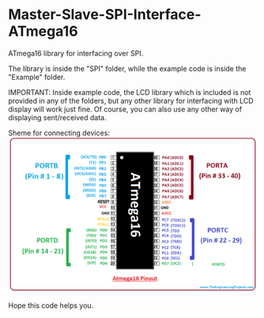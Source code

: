 # Master-Slave-SPI-Interface-ATmega16
ATmega16 library for interfacing over SPI.

The library is inside the "SPI" folder, while the example code is inside the "Example" folder.

IMPORTANT: Inside example code, the LCD library which is included is not provided in any of the folders, but any other library for interfacing with LCD display will work just fine. Of course, you can also use any other way of displaying sent/received data.

Sheme for connecting devices:
![alt text](atemga16.png)

Hope this code helps you.
